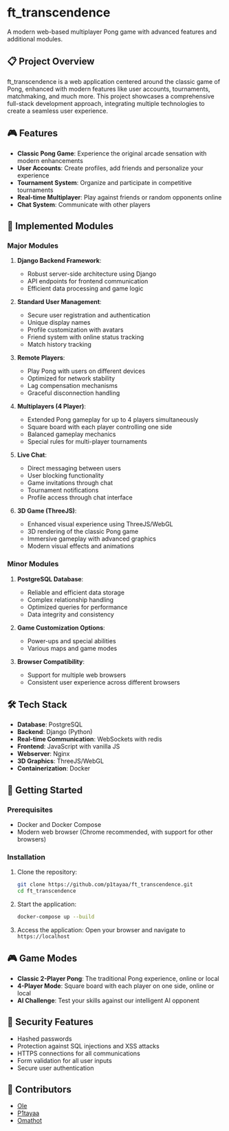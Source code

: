 # ft_transcendence

A modern web-based multiplayer Pong game with advanced features and additional modules.

## 📋 Project Overview

ft_transcendence is a web application centered around the classic game of Pong, enhanced with modern features like user accounts, tournaments, matchmaking, and much more. This project showcases a comprehensive full-stack development approach, integrating multiple technologies to create a seamless user experience.

## 🎮 Features

- **Classic Pong Game**: Experience the original arcade sensation with modern enhancements
- **User Accounts**: Create profiles, add friends and personalize your experience
- **Tournament System**: Organize and participate in competitive tournaments
- **Real-time Multiplayer**: Play against friends or random opponents online
- **Chat System**: Communicate with other players

## 🧩 Implemented Modules

### Major Modules

1. **Django Backend Framework**: 
   - Robust server-side architecture using Django
   - API endpoints for frontend communication
   - Efficient data processing and game logic

2. **Standard User Management**: 
   - Secure user registration and authentication
   - Unique display names
   - Profile customization with avatars
   - Friend system with online status tracking
   - Match history tracking

3. **Remote Players**:
   - Play Pong with users on different devices
   - Optimized for network stability
   - Lag compensation mechanisms
   - Graceful disconnection handling

4. **Multiplayers (4 Player)**:
   - Extended Pong gameplay for up to 4 players simultaneously
   - Square board with each player controlling one side
   - Balanced gameplay mechanics
   - Special rules for multi-player tournaments

5. **Live Chat**:
   - Direct messaging between users
   - User blocking functionality
   - Game invitations through chat
   - Tournament notifications
   - Profile access through chat interface

6. **3D Game (ThreeJS)**:
   - Enhanced visual experience using ThreeJS/WebGL
   - 3D rendering of the classic Pong game
   - Immersive gameplay with advanced graphics
   - Modern visual effects and animations

### Minor Modules

1. **PostgreSQL Database**:
   - Reliable and efficient data storage
   - Complex relationship handling
   - Optimized queries for performance
   - Data integrity and consistency

2. **Game Customization Options**:
   - Power-ups and special abilities
   - Various maps and game modes

3. **Browser Compatibility**:
   - Support for multiple web browsers
   - Consistent user experience across different browsers

## 🛠️ Tech Stack

- **Database**: PostgreSQL
- **Backend**: Django (Python)
- **Real-time Communication**: WebSockets with redis
- **Frontend**: JavaScript with vanilla JS
- **Webserver**: Nginx
- **3D Graphics**: ThreeJS/WebGL
- **Containerization**: Docker

## 🚀 Getting Started

### Prerequisites

- Docker and Docker Compose
- Modern web browser (Chrome recommended, with support for other browsers)

### Installation

1. Clone the repository:
   ```bash
   git clone https://github.com/p1tayaa/ft_transcendence.git
   cd ft_transcendence
   ```

2. Start the application:
   ```bash
   docker-compose up --build
   ```

3. Access the application:
   Open your browser and navigate to `https://localhost`

## 🎮 Game Modes

- **Classic 2-Player Pong**: The traditional Pong experience, online or local
- **4-Player Mode**: Square board with each player on one side, online or local
- **AI Challenge**: Test your skills against our intelligent AI opponent

## 🔐 Security Features

- Hashed passwords
- Protection against SQL injections and XSS attacks
- HTTPS connections for all communications
- Form validation for all user inputs
- Secure user authentication

## 👥 Contributors

- [Ole](https://github.com/olebol)
- [P1tayaa](https://github.com/p1tayaa)
- [Omathot](https://github.com/omathot)
